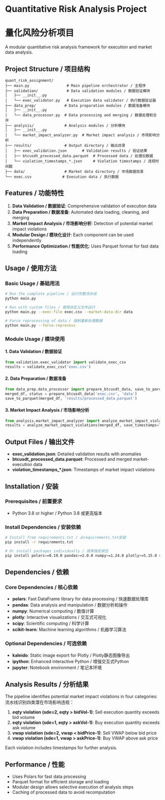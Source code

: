 # Quantitative Risk Analysis Project
# 量化风险分析项目

A modular quantitative risk analysis framework for execution and market data analysis.

## Project Structure / 项目结构

```
quant_risk_assignment/
├── main.py                 # Main pipeline orchestrator / 主程序
├── validation/             # Data validation modules / 数据验证模块
│   ├── __init__.py
│   └── exec_validator.py   # Execution data validator / 执行数据验证器
├── data_prep/             # Data preparation modules / 数据准备模块
│   ├── __init__.py
│   └── data_processor.py  # Data processing and merging / 数据处理和合并
├── analysis/              # Analysis modules / 分析模块
│   ├── __init__.py
│   └── market_impact_analyzer.py  # Market impact analysis / 市场影响分析
├── results/               # Output directory / 输出目录
│   ├── exec_validation.json       # Validation results / 验证结果
│   ├── btcusdt_processed_data.parquet  # Processed data / 处理后数据
│   └── violation_timestamps_*.json     # Violation timestamps / 违规时间戳
├── data/                  # Market data directory / 市场数据目录
└── exec.csv              # Execution data / 执行数据
```

## Features / 功能特性

1. **Data Validation / 数据验证**: Comprehensive validation of execution data
2. **Data Preparation / 数据准备**: Automated data loading, cleaning, and merging
3. **Market Impact Analysis / 市场影响分析**: Detection of potential market impact violations
4. **Modular Design / 模块化设计**: Each component can be used independently
5. **Performance Optimization / 性能优化**: Uses Parquet format for fast data loading

## Usage / 使用方法

### Basic Usage / 基础用法

```bash
# Run the complete pipeline / 运行完整流水线
python main.py

# Run with custom files / 使用自定义文件运行
python main.py --exec-file exec.csv --market-data-dir data

# Force reprocessing of data / 强制重新处理数据
python main.py --force-reprocess
```

### Module Usage / 模块使用

#### 1. Data Validation / 数据验证
```python
from validation.exec_validator import validate_exec_csv
results = validate_exec_csv('exec.csv')
```

#### 2. Data Preparation / 数据准备
```python
from data_prep.data_processor import prepare_btcusdt_data, save_to_parquet
merged_df, status = prepare_btcusdt_data('exec.csv', 'data')
save_to_parquet(merged_df, 'results/processed_data.parquet')
```

#### 3. Market Impact Analysis / 市场影响分析
```python
from analysis.market_impact_analyzer import analyze_market_impact_violations
results = analyze_market_impact_violations(merged_df, save_timestamps=True)
```

## Output Files / 输出文件

- **exec_validation.json**: Detailed validation results with anomalies
- **btcusdt_processed_data.parquet**: Processed and merged market-execution data
- **violation_timestamps_*.json**: Timestamps of market impact violations

## Installation / 安装

### Prerequisites / 前置要求
- Python 3.8 or higher / Python 3.8 或更高版本

### Install Dependencies / 安装依赖
```bash
# Install from requirements.txt / 从requirements.txt安装
pip install -r requirements.txt

# Or install packages individually / 或单独安装包
pip install polars>=0.19.0 pandas>=2.0.0 numpy>=1.24.0 plotly>=5.15.0 scipy>=1.10.0 scikit-learn>=1.3.0
```

## Dependencies / 依赖

### Core Dependencies / 核心依赖
- **polars**: Fast DataFrame library for data processing / 快速数据处理库
- **pandas**: Data analysis and manipulation / 数据分析和操作
- **numpy**: Numerical computing / 数值计算
- **plotly**: Interactive visualizations / 交互式可视化
- **scipy**: Scientific computing / 科学计算
- **scikit-learn**: Machine learning algorithms / 机器学习算法

### Optional Dependencies / 可选依赖
- **kaleido**: Static image export for Plotly / Plotly静态图像导出
- **ipython**: Enhanced interactive Python / 增强交互式Python
- **jupyter**: Notebook environment / 笔记本环境

## Analysis Results / 分析结果

The pipeline identifies potential market impact violations in four categories:
流水线识别四类潜在市场影响违规：

1. **eqty violation (sde=2, eqty > bidVol-1)**: Sell execution quantity exceeds bid volume
2. **eqty violation (sde=1, eqty > askVol-1)**: Buy execution quantity exceeds ask volume  
3. **vwap violation (sde=2, vwap < bidPrice-1)**: Sell VWAP below bid price
4. **vwap violation (sde=1, vwap > askPrice-1)**: Buy VWAP above ask price

Each violation includes timestamps for further analysis.

## Performance / 性能

- Uses Polars for fast data processing
- Parquet format for efficient storage and loading
- Modular design allows selective execution of analysis steps
- Caching of processed data to avoid recomputation 
